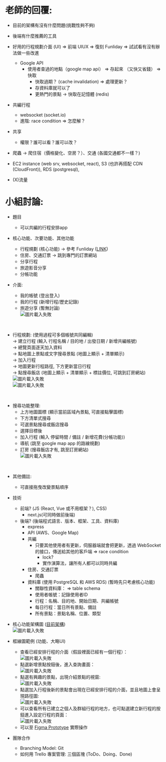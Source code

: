 # 老師的回覆: 
- 目前的架構有沒有什麼問題(挑戰性夠不夠)
- 後端有什麼推薦的工具

- 好用的行程規劃介面 (UI) => 前端 UIUX => 復刻 Funliday => 試試看有沒有辦法做一些改進
    - Google API
        - 使用者查過的地點（google map api） => 存起來 （又快又省錢） => 快取
            - 快取過期？ (cache invalidation) => 處理更新？
            - 存資料庫就可以了
            - 更熱門的景點 -> 快取在記憶體 (redis)
- 共編行程 
    - websocket (socket.io) 
    - 進階: race condition => 怎麼解？
- 共享
    - 權限？誰可以看？誰可以改？
- 爬蟲 ->  爬住宿（價格變化、空房？）、交通 (各國交通都不一樣？)

- EC2 instance (web srv, websocket, react), S3 (也許再搭配 CDN (CloudFront)), RDS (postgresql),

- (X)流量


# 小組討論: 

- 題目
    - 可以共編的行程安排app
    
- 核心功能、次要功能、其他功能
    - 行程規劃 (核心功能)  → 參考 Funliday ([LINK](https://www.funliday.com/tw))
    - 住房、交通訂票 → 跳到專門的訂票網站
    - 分享行程
    - 旅遊影音分享
    - 分帳功能

- 介面: 
    - 我的帳號 (登出登入)
    - 我的行程 (新增行程/歷史記錄)
    - 旅遊分享 (暫無討論)
<br>![圖片載入失敗](img/trip-planning-1.jpg "")
<br>

- 行程規劃: (使用過程可多個帳號共同編輯)
<br>→ 建立行程 (輸入 行程名稱 / 目的地 / 出發日期 / 新增共編帳號)
<br>→ 總覽頁面逐天加入資料
<br>→ 點地圖上景點或文字搜尋景點 (地圖上顯示 + 清單顯示)
<br>→ 加入行程
<br>→ 地圖更新行程路徑, 下方更新當日行程
<br>→ 點搜尋飯店 (地圖上顯示 + 清單顯示 + 標註價位, 可跳到訂房網站)
<br>![圖片載入失敗](img/trip-planning-2.jpg "")
<br>![圖片載入失敗](img/trip-planning-3.jpg "")
<br>

- 搜尋功能整理: 
    - 上方地圖圖標 (顯示當前區域內景點, 可直接點擊圖標)
    - 下方清單式搜尋
    - 可選景點搜尋或飯店搜尋
    - 選擇目標後
    - 加入行程 (輸入 停留時間 / 備註 / 新增花費(分帳功能)) 
    - 導航 (跳至 google map app 的路線規劃)
    - 訂房 (搜尋飯店才有, 跳至訂房網站)
<br>![圖片載入失敗](img/trip-planning-4.jpg "")
<br>

- 其他備註: 
    - 可直接拖曳改變景點順序


- 技術
    - 前端?  (JS (React, Vue 或不用框架？), CSS)
        - next.js(可同時做前後端)
    - 後端?  (後端程式語言、版本、框架、工具、資料庫)
        - express
        - API (AWS、Google Map)
        - 共編
            - 只要其他使用者有更新，伺服器端就會把更新，透過 WebSocket 的接口，傳送給其他的客戶端 => race condition
                - lock?
                - 實作演算法，讓所有人都可以同時共編
        - 住房、交通訂票
            - 爬蟲
        - 資料庫  (使用 PostgreSQL 和 AWS RDS) (暫時先只考慮核心功能)
            - 關聯性資料庫： => table schema 
            - 使用者帳號：記錄使用者ID
            - 行程：名稱、目的地、開始日期、共編帳號
            - 每日行程：當日所有景點、備註
            - 所有景點：景點名稱、位置、類型

- 核心功能架構圖 ([目前架構](https://app.eraser.io/workspace/Cp7kn6PmNW3jZoLf93oS))
<br>![圖片載入失敗](img/architecture-diagram.jpg "")

- 框線圖範例 (功能、大略UI)
    - 查看已經安排行程的介面（假設裡面已經有一個行程）：
      <br>![圖片載入失敗](img/編輯行程_1.png "")
    - 點選新增景點按鈕後，進入查詢畫面：
      <br>![圖片載入失敗](img/編輯行程_2.png "")
    - 點選有興趣的景點，出現介紹景點的視窗:
      <br>![圖片載入失敗](img/編輯行程_3.png "")
    - 點選加入行程後新的景點會出現在已經安排行程的介面，並且地圖上會呈現路徑圖:
      <br>![圖片載入失敗](img/編輯行程_4.png "")
    - 可以查看所有已建立之個人及群組行程的地方，也可點選建立新行程的按鈕進入設定行程的頁面：
      <br>![圖片載入失敗](img/編輯行程_5.png "")
    - 可以至 [Figma Prototype](https://www.figma.com/proto/N92rOqL4BzICTsdclVLZi8/Cloud-Group-14?page-id=0%3A1&node-id=3-345&node-type=frame&viewport=-3541%2C-635%2C0.67&t=Fsw1N5Ns6zwkqEJR-1&scaling=contain&content-scaling=fixed&starting-point-node-id=3%3A345) 實際操作	
- 團隊合作
    - Branching Model: Git
    - 如何用 Trello 專案管理: 三個區塊 (ToDo、Doing、Done)

